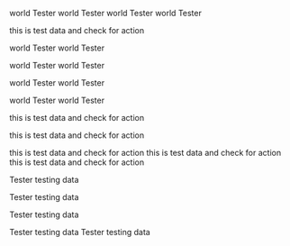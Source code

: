 world Tester world Tester world Tester world Tester 

this is test data and check for action

world Tester world Tester


world Tester world Tester


world Tester world Tester

world Tester world Tester

this is test data and check for action

this is test data and check for action

this is test data and check for action this is test data and check for action this is test data and check for action


Tester testing data 

Tester testing data

Tester testing data

Tester testing data
Tester testing data

